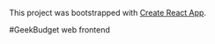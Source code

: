 This project was bootstrapped with [Create React App](https://github.com/facebookincubator/create-react-app).

#GeekBudget web frontend